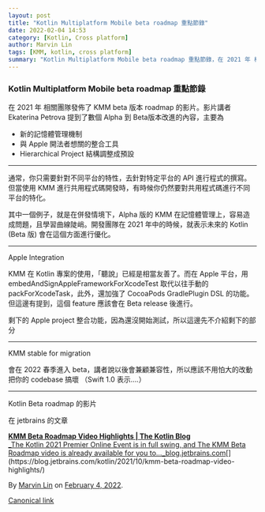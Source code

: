 ```yaml
---
layout: post
title: "Kotlin Multiplatform Mobile beta roadmap 重點節錄"
date: 2022-02-04 14:53
category: [Kotlin, Cross platform]
author: Marvin Lin
tags: [KMM, kotlin, cross platform]
summary: "Kotlin Multiplatform Mobile beta roadmap 重點節錄，在 2021 年 相關團隊發佈了 KMM beta 版本 roadmap 的影片。影片講者 Ekaterina Petrova 提到了數個 Alpha 到 Beta版本改進的內容"
---
```


### Kotlin Multiplatform Mobile beta roadmap 重點節錄

在 2021 年 相關團隊發佈了 KMM beta 版本 roadmap 的影片。影片講者 Ekaterina Petrova 提到了數個 Alpha 到 Beta版本改進的內容，主要為

*   新的記憶體管理機制
*   與 Apple 開法者想關的整合工具
*   Hierarchical Project 結構調整成預設

* * *

通常，你只需要針對不同平台的特性，去針對特定平台的 API 進行程式的撰寫。但當使用 KMM 進行共用程式碼開發時，有時候你仍然要對共用程式碼進行不同平台的特化。

其中一個例子，就是在併發情境下，Alpha 版的 KMM 在記憶體管理上，容易造成問題，且學習曲線陡峭。開發團隊在 2021 年中的時候，就表示未來的 Kotlin (Beta 版) 會在這個方面進行優化。

* * *

Apple Integration

KMM 在 Kotlin 專案的使用，「聽說」已經是相當友善了。而在 Apple 平台，用 embedAndSignAppleFrameworkForXcodeTest 取代以往手動的 packForXcodeTask，此外，還加強了 CocoaPods GradlePlugin DSL 的功能。但這邊有提到，這個 feature 應該會在 Beta release 後進行。

剩下的 Apple project 整合功能，因為還沒開始測試，所以這邊先不介紹剩下的部分

* * *

KMM stable for migration

會在 2022 春季進入 beta，講者說以後會兼顧兼容性，所以應該不用怕大的改動把你的 codebase 搞壞 （Swift 1.0 表示….）

* * *

Kotlin Beta roadmap 的影片

在 jetbrains 的文章

[**KMM Beta Roadmap Video Highlights | The Kotlin Blog**  
_The Kotlin 2021 Premier Online Event is in full swing, and The KMM Beta Roadmap video is already available for you to…_blog.jetbrains.com](https://blog.jetbrains.com/kotlin/2021/10/kmm-beta-roadmap-video-highlights/ "https://blog.jetbrains.com/kotlin/2021/10/kmm-beta-roadmap-video-highlights/")[](https://blog.jetbrains.com/kotlin/2021/10/kmm-beta-roadmap-video-highlights/)

By [Marvin Lin](https://medium.com/@atimis19) on [February 4, 2022](https://medium.com/p/60f673b3eda7).

[Canonical link](https://medium.com/@atimis19/kotllin-multiplatform-mobile-beta-roadmap-%E9%87%8D%E9%BB%9E%E7%AF%80%E9%8C%84-60f673b3eda7)
